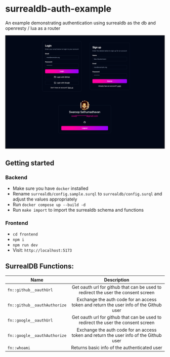 # surrealdb-auth-example

An example demonstrating authentication using surrealdb as the db and openresty / lua as a router

![A screenshot showing various screens of the app](./screenshot.png "surrealdb auth screenshot")

## Getting started

### Backend

- Make sure you have `docker` installed
- Rename `surrealdb/config.sample.surql` to `surrealdb/config.surql` and adjust the values appropriately
- Run `docker compose up --build -d`
- Run `make import` to import the surrealdb schema and functions

### Frontend

- `cd frontend`
- `npm i`
- `npm run dev`
- Visit: `http://localhost:5173`

## SurrealDB Functions:

| Name                         |                                      Description                                       |
| ---------------------------- | :------------------------------------------------------------------------------------: |
| `fn::github__oauthUrl`       |   Get oauth url for github that can be used to redirect the user the consent screen    |
| `fn::github__oauthAuthorize` | Exchange the auth code for an access token and return the user info of the Github user |
| `fn::google__oauthUrl`       |   Get oauth url for github that can be used to redirect the user the consent screen    |
| `fn::google__oauthAuthorize` | Exchange the auth code for an access token and return the user info of the Github user |
| `fn::whoami`                 |                      Returns basic info of the authenticated user                      |
